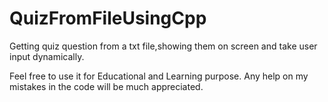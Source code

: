 # QuizFromFileUsingCpp
Getting quiz question from a txt file,showing them on screen and take user input dynamically. 


Feel free to use it for Educational and Learning purpose.
Any help on my mistakes in the code will be much appreciated.
